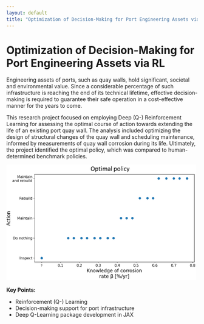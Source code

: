 ```yaml
---
layout: default
title: "Optimization of Decision-Making for Port Engineering Assets via RL"
---
```


# Optimization of Decision-Making for Port Engineering Assets via RL

Engineering assets of ports, such as quay walls, hold significant, societal and environmental value. Since a considerable percentage of such infrastructure is reaching the end of its technical lifetime, effective decision-making is required to guarantee their safe operation in a cost-effective manner for the years to come.

This research project focused on employing Deep (Q-) Reinforcement Learning for assessing the optimal course of action towards extending the life of an existing port quay wall. The analysis included optimizing the design of structural changes of the quay wall and scheduling maintenance, informed by measurements of quay wall corrosion during its life. 
Ultimately, the project identified the optimal policy, which was compared to human-determined benchmark policies.

<img src="../assets/quay_rl.png" alt="quay_rl" width="500"/>

**Key Points:**
- Reinforcement (Q-) Learning
- Decision-making support for port infrastructure
- Deep Q-Learning package development in JAX
